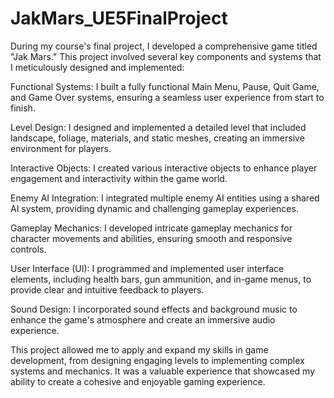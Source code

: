 # JakMars_UE5FinalProject
During my course's final project, I developed a comprehensive game titled "Jak Mars." This project involved several key components and systems that I meticulously designed and implemented:


Functional Systems: I built a fully functional Main Menu, Pause, Quit Game, and Game Over systems, ensuring a seamless user experience from start to finish.

Level Design: I designed and implemented a detailed level that included landscape, foliage, materials, and static meshes, creating an immersive environment for players.

Interactive Objects: I created various interactive objects to enhance player engagement and interactivity within the game world.

Enemy AI Integration: I integrated multiple enemy AI entities using a shared AI system, providing dynamic and challenging gameplay experiences.

Gameplay Mechanics: I developed intricate gameplay mechanics for character movements and abilities, ensuring smooth and responsive controls.

User Interface (UI): I programmed and implemented user interface elements, including health bars, gun ammunition, and in-game menus, to provide clear and intuitive feedback to players.

Sound Design: I incorporated sound effects and background music to enhance the game's atmosphere and create an immersive audio experience.


This project allowed me to apply and expand my skills in game development, from designing engaging levels to implementing complex systems and mechanics. It was a valuable experience that showcased my ability to create a cohesive and enjoyable gaming experience.
